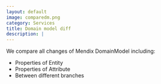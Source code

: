 ```yaml
---
layout: default
image: comparedm.png
category: Services
title: Domain model diff
description: |
---
```


We compare all changes of Mendix DomainModel including:
  - Properties of Entity
  - Properties of Attribute
  - Between different branches

